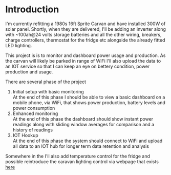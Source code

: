 # Introduction

I'm currently refitting a 1980s 16ft Sprite Carvan and have installed 300W of solar panel. Shortly, when they are delivered, I'll be adding an inverter along with ~100ah@24 volts storage batteries and all the other wiring, breakers, charge controllers, thermostat for the fridge etc alongside the already fitted LED lighting.

This project is is to monitor and dashboard power usage and production. As the carvan will likely be parked in range of WiFi I'll also upload the data to an IOT service so that I can keep an eye on bettery condition, power production and usage.

There are several phase of the project
1. Initial setup with basic monitoring  
At the end of this phase I should be able to view a basic dashboard on a mobile phone, via WiFi, that shows power production, battery levels and power consumption
1. Enhanced monitoring  
At the end of this phase the dashboard should show instant power readings along with sliding window averages for comparison and a history of readings
1. IOT Hookup  
At the end of this phase the system should connect to WiFi and upload all data to an IOT hub for longer term data retention and analysis


Somewhere in the I'll also add temperature control for the fridge and possible reintroduce the caravan lighting control via webpage that exists [here](https://github.com/ScollyNZ/nz.co.scoltock.caravan/)


